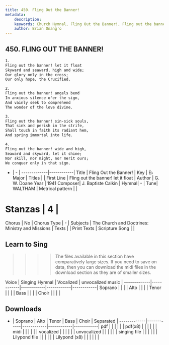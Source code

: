 ```yaml
---
title: 450. Fling Out the Banner!
metadata:
    description: 
    keywords: Church Hymnal, Fling Out the Banner!, Fling out the banner! let it float, 
    author: Brian Onang'o
---
```



## 450. FLING OUT THE BANNER!

```txt
1.
Fling out the banner! let it float 
Skyward and seaward, high and wide; 
Our glory only in the cross; 
Our only hope, the Crucified. 

2.
Fling out the banner! angels bend 
In anxious silence o'er the sign, 
And vainly seek to comprehend 
The wonder of the love divine. 

3.
Fling out the banner! sin-sick souls, 
That sink and perish in the strife, 
Shall touch in faith its radiant hem, 
And spring immortal into life. 

4.
Fling out the banner! wide and high, 
Seaward and skyward, let it shine; 
Nor skill, nor might, nor merit ours; 
We conquer only in that sign.
```

- |   -  |
-------------|------------|
Title | Fling Out the Banner! |
Key | E♭ Major |
Titles |  |
First Line | Fling out the banner! let it float |
Author | G. W. Doane
Year | 1941
Composer| J. Baptiste Calkin |
Hymnal|  - |
Tune| WALTHAM |
Metrical pattern | |
# Stanzas | 4 |
Chorus | No |
Chorus Type | - |
Subjects | The Church and Doctrines: Ministry and Missions |
Texts |  |
Print Texts | 
Scripture Song |  |
  
## Learn to Sing

>>>> The files available in this section have comparatively large sizes. If you need to save on data, then you can download the midi files in the download section as they are of smaller sizes.

Voice |  Singing Hymnal | Vocalized | unvocalized music |
-------------|------------|------------|------------|------------|
Soprano | | | |
Alto | | | |
Tenor | | | |
Bass | | | |
Choir | | | |

## Downloads

- |  Soprano | Alto | Tenor | Bass | Choir | Separated |
-------------|------------|------------|------------|------------|
pdf | | | | | |
pdf(x8) | | | | | |
midi | | | | | |
vocalized | | | | | |
unvocalized | | | | | |
singing file | | | | | |
Lilypond file | | | | | |
Lilypond (x8) | | | | | |
  